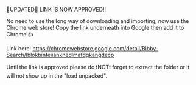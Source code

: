 📢UPDATED📢 LINK IS NOW APPROVED!!


No need to use the long way of downloading and importing, now use the Chrome web store! Copy the link underneath into Google then add it to Chrome!👍

Link here: https://chromewebstore.google.com/detail/Bibby-Search/lblokbinfeiianknedlmafdgkangdecp

Until the link is approved please do ❗️NOT❗️ forget to extract the folder or it will not show up in the "load unpacked".
